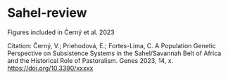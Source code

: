 # Sahel-review
Figures included in Černý et al. 2023

Citation: 
Černý, V.; Priehodová, E.; Fortes-Lima, C. A Population Genetic Perspective on Subsistence Systems in the Sahel/Savannah Belt of Africa and the Historical Role of Pastoralism. Genes 2023, 14, x. https://doi.org/10.3390/xxxxx

